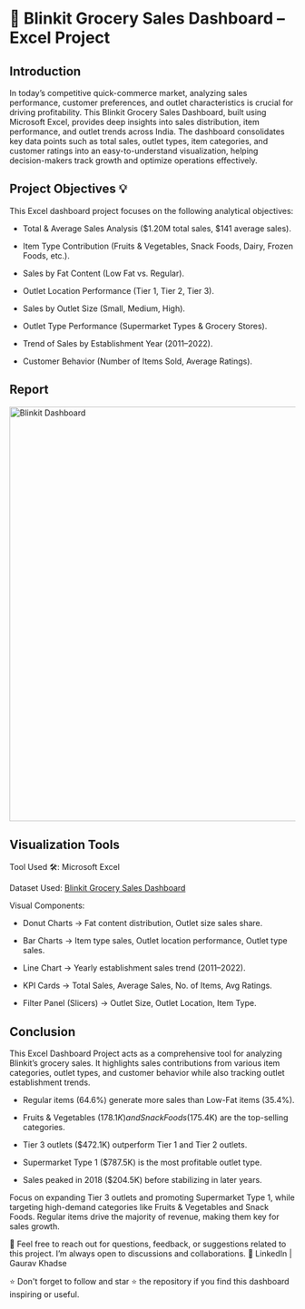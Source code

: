 # 🛒 Blinkit Grocery Sales Dashboard – Excel Project

## Introduction

In today’s competitive quick-commerce market, analyzing sales performance, customer preferences, and outlet characteristics is crucial for driving profitability. This Blinkit Grocery Sales Dashboard, built using Microsoft Excel, provides deep insights into sales distribution, item performance, and outlet trends across India.
The dashboard consolidates key data points such as total sales, outlet types, item categories, and customer ratings into an easy-to-understand visualization, helping decision-makers track growth and optimize operations effectively.

## Project Objectives 💡

This Excel dashboard project focuses on the following analytical objectives:

- Total & Average Sales Analysis ($1.20M total sales, $141 average sales).

- Item Type Contribution (Fruits & Vegetables, Snack Foods, Dairy, Frozen Foods, etc.).

- Sales by Fat Content (Low Fat vs. Regular).

- Outlet Location Performance (Tier 1, Tier 2, Tier 3).

- Sales by Outlet Size (Small, Medium, High).

- Outlet Type Performance (Supermarket Types & Grocery Stores).

- Trend of Sales by Establishment Year (2011–2022).

- Customer Behavior (Number of Items Sold, Average Ratings).

## Report

<img width="1575" height="731" alt="Blinkit Dashboard" src="https://github.com/user-attachments/assets/b09f9c6e-f292-454e-9f17-c5768819a3c2" />

## Visualization Tools

Tool Used 🛠️: Microsoft Excel

Dataset Used: [Blinkit Grocery Sales Dashboard](https://www.kaggle.com/datasets/arunkumaroraon/blinkit-grocery-dataset)

Visual Components:

- Donut Charts → Fat content distribution, Outlet size sales share.

- Bar Charts → Item type sales, Outlet location performance, Outlet type sales.

- Line Chart → Yearly establishment sales trend (2011–2022).

- KPI Cards → Total Sales, Average Sales, No. of Items, Avg Ratings.

- Filter Panel (Slicers) → Outlet Size, Outlet Location, Item Type.

## Conclusion

This Excel Dashboard Project acts as a comprehensive tool for analyzing Blinkit’s grocery sales. It highlights sales contributions from various item categories, outlet types, and customer behavior while also tracking outlet establishment trends.

- Regular items (64.6%) generate more sales than Low-Fat items (35.4%).

- Fruits & Vegetables ($178.1K) and Snack Foods ($175.4K) are the top-selling categories.

- Tier 3 outlets ($472.1K) outperform Tier 1 and Tier 2 outlets.

- Supermarket Type 1 ($787.5K) is the most profitable outlet type.

- Sales peaked in 2018 ($204.5K) before stabilizing in later years.

Focus on expanding Tier 3 outlets and promoting Supermarket Type 1, while targeting high-demand categories like Fruits & Vegetables and Snack Foods. Regular items drive the majority of revenue, making them key for sales growth.

💬 Feel free to reach out for questions, feedback, or suggestions related to this project. I’m always open to discussions and collaborations. 📍 LinkedIn | Gaurav Khadse

⭐ Don't forget to follow and star ⭐ the repository if you find this dashboard inspiring or useful.
